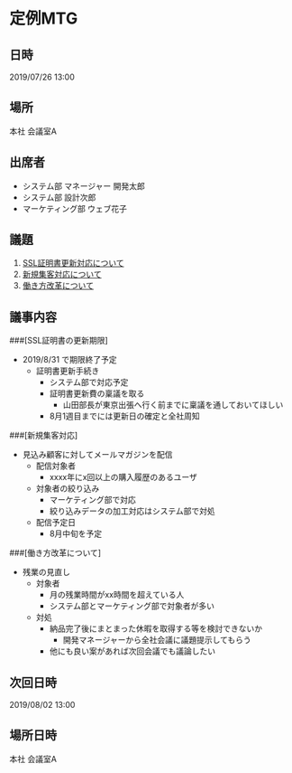 ﻿# 定例MTG

## 日時
2019/07/26 13:00

## 場所
本社 会議室A

## 出席者
- システム部 マネージャー 開発太郎
- システム部 設計次郎
- マーケティング部 ウェブ花子

## 議題
1. [SSL証明書更新対応について](#theme1)
2. [新規集客対応について](#theme2)
3. [働き方改革について](#theme3)

## 議事内容
###<a name="theme1">[SSL証明書の更新期限]</a>

- 2019/8/31 で期限終了予定
    - 証明書更新手続き
        - システム部で対応予定
        - 証明書更新費の稟議を取る
            - 山田部長が東京出張へ行く前までに稟議を通しておいてほしい
        - 8月1週目までには更新日の確定と全社周知

###<a name="theme2">[新規集客対応]</a>

- 見込み顧客に対してメールマガジンを配信
    - 配信対象者
        - xxxx年にx回以上の購入履歴のあるユーザ
    - 対象者の絞り込み
        - マーケティング部で対応
        - 絞り込みデータの加工対応はシステム部で対処
    - 配信予定日
        - 8月中旬を予定

###<a name="theme3">[働き方改革について]</a>

- 残業の見直し
    - 対象者
        - 月の残業時間がxx時間を超えている人
        - システム部とマーケティング部で対象者が多い
    - 対処
        - 納品完了後にまとまった休暇を取得する等を検討できないか
            - 開発マネージャーから全社会議に議題提示してもらう
        - 他にも良い案があれば次回会議でも議論したい

## 次回日時
2019/08/02 13:00

## 場所日時
本社 会議室A